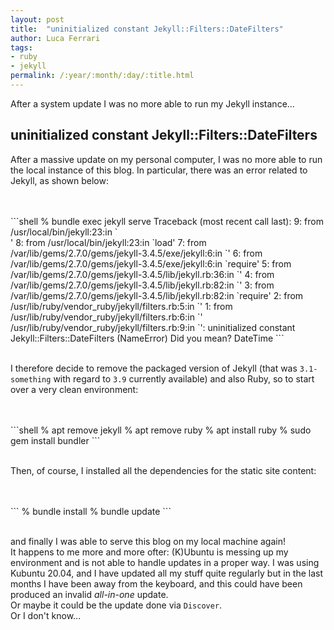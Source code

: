 ```yaml
---
layout: post
title:  "uninitialized constant Jekyll::Filters::DateFilters"
author: Luca Ferrari
tags:
- ruby
- jekyll
permalink: /:year/:month/:day/:title.html
---
```

After a system update I was no more able to run my Jekyll instance...

uninitialized constant Jekyll::Filters::DateFilters
---
After a massive update on my personal computer, I was no more able to run the local instance of this blog.
In particular, there was an error related to Jekyll, as shown below:


<br/>
<br/>
```shell
% bundle exec jekyll serve
Traceback (most recent call last):
        9: from /usr/local/bin/jekyll:23:in `<main>'
        8: from /usr/local/bin/jekyll:23:in `load'
        7: from /var/lib/gems/2.7.0/gems/jekyll-3.4.5/exe/jekyll:6:in `<top (required)>'
        6: from /var/lib/gems/2.7.0/gems/jekyll-3.4.5/exe/jekyll:6:in `require'
        5: from /var/lib/gems/2.7.0/gems/jekyll-3.4.5/lib/jekyll.rb:36:in `<top (required)>'
        4: from /var/lib/gems/2.7.0/gems/jekyll-3.4.5/lib/jekyll.rb:82:in `<module:Jekyll>'
        3: from /var/lib/gems/2.7.0/gems/jekyll-3.4.5/lib/jekyll.rb:82:in `require'
        2: from /usr/lib/ruby/vendor_ruby/jekyll/filters.rb:5:in `<top (required)>'
        1: from /usr/lib/ruby/vendor_ruby/jekyll/filters.rb:6:in `<module:Jekyll>'
/usr/lib/ruby/vendor_ruby/jekyll/filters.rb:9:in `<module:Filters>': uninitialized constant Jekyll::Filters::DateFilters (NameError)
Did you mean?  DateTime
```
<br/>
<br/>


I therefore decide to remove the packaged version of Jekyll (that was `3.1-something` with regard to `3.9` currently available) and also Ruby, so to start over a very clean environment:


<br/>
<br/>
```shell
% apt remove jekyll
% apt remove ruby
% apt install ruby
% sudo gem install bundler
```
<br/>
<br/>


Then, of course, I installed all the dependencies for the static site content:

<br/>
<br/>
```
% bundle install
% bundle update
```
<br/>
<br/>

and finally I was able to serve this blog on my local machine again!
<br/>
It happens to me more and more ofter: (K)Ubuntu is messing up my environment and is not able to handle updates in a proper way.
I was using Kubuntu 20.04, and I have updated all my stuff quite regularly but in the last months I have been away from the keyboard, and this could have been produced an invalid *all-in-one* update.
<br/>
Or maybe it could be the update done via `Discover`.
<br/>
Or I don't know...
